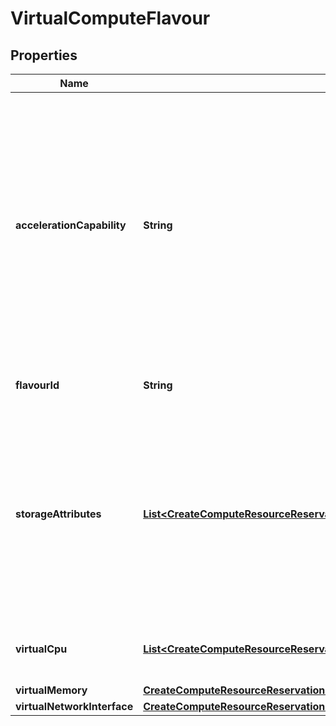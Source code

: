 
# VirtualComputeFlavour

## Properties
Name | Type | Description | Notes
------------ | ------------- | ------------- | -------------
**accelerationCapability** | **String** | Selected acceleration capabilities (e.g. crypto, GPU) from the set of capabilities offered by the compute node acceleration resources. The cardinality can be 0, if no particular acceleration capability is requested. | 
**flavourId** | **String** | Identifier given to the compute flavour. | 
**storageAttributes** | [**List&lt;CreateComputeResourceReservationRequestContainerFlavourStorageAttributes&gt;**](CreateComputeResourceReservationRequestContainerFlavourStorageAttributes.md) | Element containing information about the size of virtualised storage resources (e.g. size of volume, in GB), the type of storage (e.g. volume, object). | 
**virtualCpu** | [**List&lt;CreateComputeResourceReservationRequestContainerFlavourVirtualCpu&gt;**](CreateComputeResourceReservationRequestContainerFlavourVirtualCpu.md) | The virtual CPU(s) of the virtualised compute. | 
**virtualMemory** | [**CreateComputeResourceReservationRequestContainerFlavourVirtualMemory**](CreateComputeResourceReservationRequestContainerFlavourVirtualMemory.md) |  | 
**virtualNetworkInterface** | [**CreateComputeResourceReservationRequestContainerFlavourVirtualNetworkInterface**](CreateComputeResourceReservationRequestContainerFlavourVirtualNetworkInterface.md) |  | 



